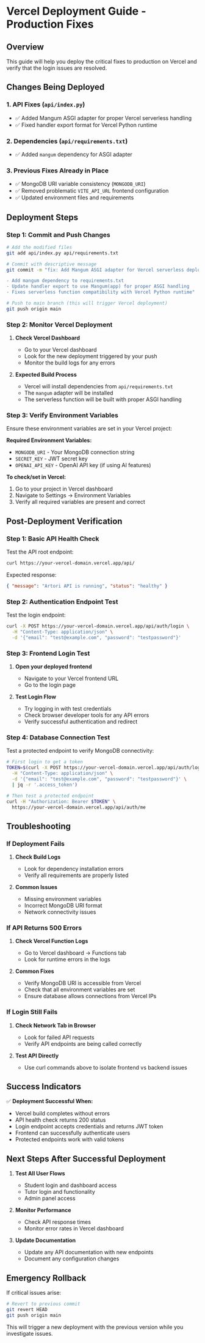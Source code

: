 # Vercel Deployment Guide - Production Fixes

## Overview

This guide will help you deploy the critical fixes to production on Vercel and verify that the login issues are resolved.

## Changes Being Deployed

### 1. API Fixes (`api/index.py`)

- ✅ Added Mangum ASGI adapter for proper Vercel serverless handling
- ✅ Fixed handler export format for Vercel Python runtime

### 2. Dependencies (`api/requirements.txt`)

- ✅ Added `mangum` dependency for ASGI adapter

### 3. Previous Fixes Already in Place

- ✅ MongoDB URI variable consistency (`MONGODB_URI`)
- ✅ Removed problematic `VITE_API_URL` frontend configuration
- ✅ Updated environment files and requirements

## Deployment Steps

### Step 1: Commit and Push Changes

```bash
# Add the modified files
git add api/index.py api/requirements.txt

# Commit with descriptive message
git commit -m "fix: Add Mangum ASGI adapter for Vercel serverless deployment

- Add mangum dependency to requirements.txt
- Update handler export to use Mangum(app) for proper ASGI handling
- Fixes serverless function compatibility with Vercel Python runtime"

# Push to main branch (this will trigger Vercel deployment)
git push origin main
```

### Step 2: Monitor Vercel Deployment

1. **Check Vercel Dashboard**

   - Go to your Vercel dashboard
   - Look for the new deployment triggered by your push
   - Monitor the build logs for any errors

2. **Expected Build Process**
   - Vercel will install dependencies from `api/requirements.txt`
   - The `mangum` adapter will be installed
   - The serverless function will be built with proper ASGI handling

### Step 3: Verify Environment Variables

Ensure these environment variables are set in your Vercel project:

**Required Environment Variables:**

- `MONGODB_URI` - Your MongoDB connection string
- `SECRET_KEY` - JWT secret key
- `OPENAI_API_KEY` - OpenAI API key (if using AI features)

**To check/set in Vercel:**

1. Go to your project in Vercel dashboard
2. Navigate to Settings → Environment Variables
3. Verify all required variables are present and correct

## Post-Deployment Verification

### Step 1: Basic API Health Check

Test the API root endpoint:

```bash
curl https://your-vercel-domain.vercel.app/api/
```

Expected response:

```json
{ "message": "Artori API is running", "status": "healthy" }
```

### Step 2: Authentication Endpoint Test

Test the login endpoint:

```bash
curl -X POST https://your-vercel-domain.vercel.app/api/auth/login \
  -H "Content-Type: application/json" \
  -d '{"email": "test@example.com", "password": "testpassword"}'
```

### Step 3: Frontend Login Test

1. **Open your deployed frontend**

   - Navigate to your Vercel frontend URL
   - Go to the login page

2. **Test Login Flow**
   - Try logging in with test credentials
   - Check browser developer tools for any API errors
   - Verify successful authentication and redirect

### Step 4: Database Connection Test

Test a protected endpoint to verify MongoDB connectivity:

```bash
# First login to get a token
TOKEN=$(curl -X POST https://your-vercel-domain.vercel.app/api/auth/login \
  -H "Content-Type: application/json" \
  -d '{"email": "test@example.com", "password": "testpassword"}' \
  | jq -r '.access_token')

# Then test a protected endpoint
curl -H "Authorization: Bearer $TOKEN" \
  https://your-vercel-domain.vercel.app/api/auth/me
```

## Troubleshooting

### If Deployment Fails

1. **Check Build Logs**

   - Look for dependency installation errors
   - Verify all requirements are properly listed

2. **Common Issues**
   - Missing environment variables
   - Incorrect MongoDB URI format
   - Network connectivity issues

### If API Returns 500 Errors

1. **Check Vercel Function Logs**

   - Go to Vercel dashboard → Functions tab
   - Look for runtime errors in the logs

2. **Common Fixes**
   - Verify MongoDB URI is accessible from Vercel
   - Check that all environment variables are set
   - Ensure database allows connections from Vercel IPs

### If Login Still Fails

1. **Check Network Tab in Browser**

   - Look for failed API requests
   - Verify API endpoints are being called correctly

2. **Test API Directly**
   - Use curl commands above to isolate frontend vs backend issues

## Success Indicators

✅ **Deployment Successful When:**

- Vercel build completes without errors
- API health check returns 200 status
- Login endpoint accepts credentials and returns JWT token
- Frontend can successfully authenticate users
- Protected endpoints work with valid tokens

## Next Steps After Successful Deployment

1. **Test All User Flows**

   - Student login and dashboard access
   - Tutor login and functionality
   - Admin panel access

2. **Monitor Performance**

   - Check API response times
   - Monitor error rates in Vercel dashboard

3. **Update Documentation**
   - Update any API documentation with new endpoints
   - Document any configuration changes

## Emergency Rollback

If critical issues arise:

```bash
# Revert to previous commit
git revert HEAD
git push origin main
```

This will trigger a new deployment with the previous version while you investigate issues.
